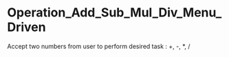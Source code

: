 # Operation_Add_Sub_Mul_Div_Menu_Driven
Accept two numbers from user to perform desired task : +, -, *, /
